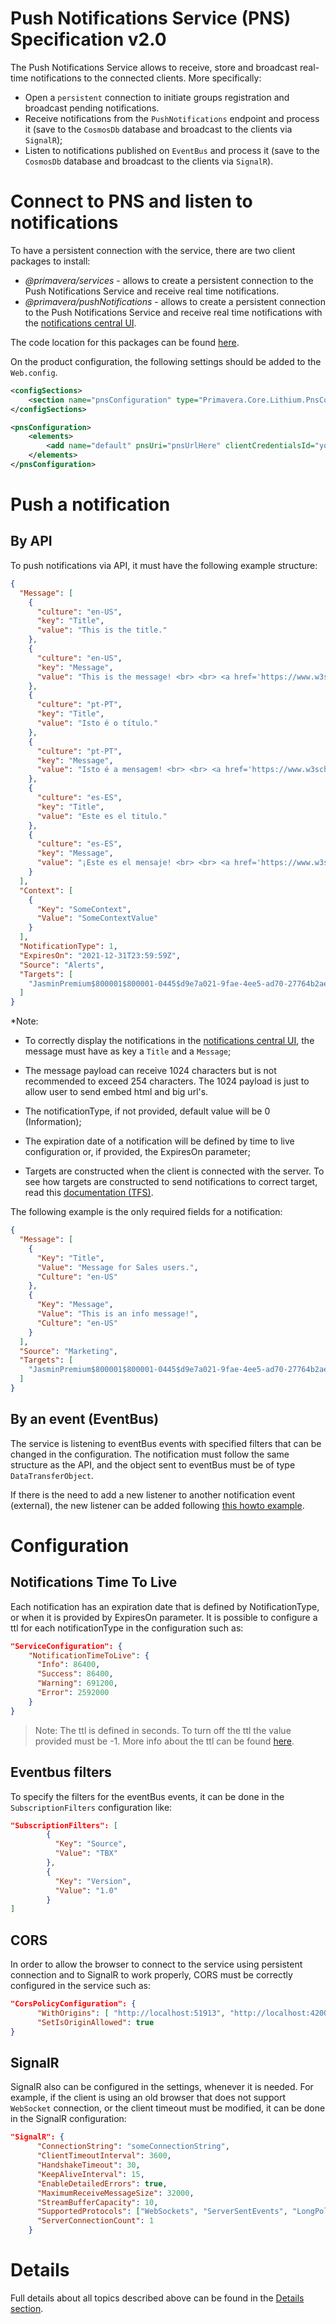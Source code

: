 # Push Notifications Service (PNS) Specification v2.0

The Push Notifications Service allows to receive, store and broadcast real-time notifications to the connected clients. More specifically:

* Open a ```persistent``` connection to initiate groups registration and broadcast pending notifications.
* Receive notifications from the ```PushNotifications``` endpoint and process it (save to the ```CosmosDb``` database and broadcast to the clients via ```SignalR```);
* Listen to notifications published on ```EventBus``` and process it (save to the ```CosmosDb``` database and broadcast to the clients via ```SignalR```).

# Connect to PNS and listen to notifications

To have a persistent connection with the service, there are two client packages to install:

* _@primavera/services_ - allows to create a persistent connection to the Push Notifications Service and receive real time notifications.
* _@primavera/pushNotifications_ - allows to create a persistent connection to the Push Notifications Service and receive real time notifications with the [notifications central UI](_assets/notifications_v3.png).

The code location for this packages can be found [here](_details/pns-spec-2.0-details.md#How-to-establish-a-persistent-connection-and-listen-notifications-without-the-Notifications-Central-UI).

On the product configuration, the following settings should be added to the `Web.config`.

```xml
<configSections>
	<section name="pnsConfiguration" type="Primavera.Core.Lithium.PnsConfigurationSection, Primavera.Core, Version=3.0.0.0, Culture=neutral, PublicKeyToken=33086db60a481256" />
</configSections>

<pnsConfiguration>
	<elements>
		<add name="default" pnsUri="pnsUrlHere" clientCredentialsId="yourClientCredentials" clientCredentialsSecret="yourClientSecret" clientCredentialsScope="lithium-pushnotifications" />
	</elements>
</pnsConfiguration>
```

# Push a notification

## By API

To push notifications via API, it must have the following example structure:

```json
{
  "Message": [
    {
      "culture": "en-US",
      "key": "Title",
      "value": "This is the title."
    },
    {
      "culture": "en-US",
      "key": "Message",
      "value": "This is the message! <br> <br> <a href='https://www.w3schools.com/html/html_links.asp'>See more.</a>"
    },
    {
      "culture": "pt-PT",
      "key": "Title",
      "value": "Isto é o título."
    },
    {
      "culture": "pt-PT",
      "key": "Message",
      "value": "Isto é a mensagem! <br> <br> <a href='https://www.w3schools.com/html/html_links.asp'>Ver mais.</a>"
    },
    {
      "culture": "es-ES",
      "key": "Title",
      "value": "Este es el titulo."
    },
    {
      "culture": "es-ES",
      "key": "Message",
      "value": "¡Este es el mensaje! <br> <br> <a href='https://www.w3schools.com/html/html_links.asp'>Ver más.</a>"
    }
  ],
  "Context": [
    {
      "Key": "SomeContext",
      "Value": "SomeContextValue"
    }
  ],
  "NotificationType": 1,
  "ExpiresOn": "2021-12-31T23:59:59Z",
  "Source": "Alerts",
  "Targets": [
    "JasminPremium$800001$800001-0445$d9e7a021-9fae-4ee5-ad70-27764b2ae923"
  ]
}
```

<!-- markdown-link-check-disable -->
*Note:

* To correctly display the notifications in the [notifications central UI](_assets/notifications_v3.png), the message must have as key a ```Title``` and a ```Message```;

* The message payload can receive 1024 characters but is not recommended to exceed 254 characters. The 1024 payload is just to allow user to send embed html and big url's.

* The notificationType, if not provided, default value will be 0 (Information);

* The expiration date of a notification will be defined by time to live configuration or, if provided, the ExpiresOn parameter;

* Targets are constructed when the client is connected with the server. To see how targets are constructed to send notifications to correct target, read this [documentation (TFS)](https://tfs.primaverabss.com/tfs/P.TEC.Elevation/Lithium/_versionControl?path=%24%2FLithium%2FMicroservices%2FCommon%2Fpns%2Fmainline%2Fserver%2Freadme.md&version=T&_a=preview).
<!-- markdown-link-check-enable -->

The following example is the only required fields for a notification:

```json
{
  "Message": [
    {
      "Key": "Title",
      "Value": "Message for Sales users.",
      "Culture": "en-US"
    },
    {
      "Key": "Message",
      "Value": "This is an info message!",
      "Culture": "en-US"
    }
  ],
  "Source": "Marketing",
  "Targets": [
    "JasminPremium$800001$800001-0445$d9e7a021-9fae-4ee5-ad70-27764b2ae923"
  ]
}
```

## By an event (EventBus)

The service is listening to eventBus events with specified filters that can be changed in the configuration. The notification must follow the same structure as the API, and the object sent to eventBus must be of type ```DataTransferObject```.

If there is the need to add a new listener to another notification event (external), the new listener can be added following [this howto example](../../../howto/howto-subscribe-events-from-eventbus.md#getting-started).

# Configuration

## Notifications Time To Live

Each notification has an expiration date that is defined by NotificationType, or when it is provided by ExpiresOn parameter. It is possible to configure a ttl for each notificationType in the configuration such as:

```json
"ServiceConfiguration": {
    "NotificationTimeToLive": {
      "Info": 86400,
      "Success": 86400,
      "Warning": 691200,
      "Error": 2592000
    }
}
```

> Note: The ttl is defined in seconds. To turn off the ttl the value provided must be -1. More info about the ttl can be found [here](_details/pns-spec-2.0-details.md#NotificationType).

## Eventbus filters

To specify the filters for the eventBus events, it can be done in the ```SubscriptionFilters``` configuration like:

```json
"SubscriptionFilters": [
        {
          "Key": "Source",
          "Value": "TBX"
        },
        {
          "Key": "Version",
          "Value": "1.0"
        }
]
```

## CORS

In order to allow the browser to connect to the service using persistent connection and to SignalR to work properly, CORS must be correctly configured in the service such as:

```json
"CorsPolicyConfiguration": {
      "WithOrigins": [ "http://localhost:51913", "http://localhost:4200" ],
      "SetIsOriginAllowed": true
}
```

## SignalR

SignalR also can be configured in the settings, whenever it is needed. For example, if the client is using an old browser that does not support ```WebSocket``` connection, or the client timeout must be modified, it can be done in the SignalR configuration:

```json
"SignalR": {
      "ConnectionString": "someConnectionString",
      "ClientTimeoutInterval": 3600,
      "HandshakeTimeout": 30,
      "KeepAliveInterval": 15,
      "EnableDetailedErrors": true,
      "MaximumReceiveMessageSize": 32000,
      "StreamBufferCapacity": 10,
      "SupportedProtocols": ["WebSockets", "ServerSentEvents", "LongPolling", "ForeverFrame"],
      "ServerConnectionCount": 1
    }
```

# Details

Full details about all topics described above can be found in the [Details section](_details/pns-spec-2.0-details.md#Technologies-used).
